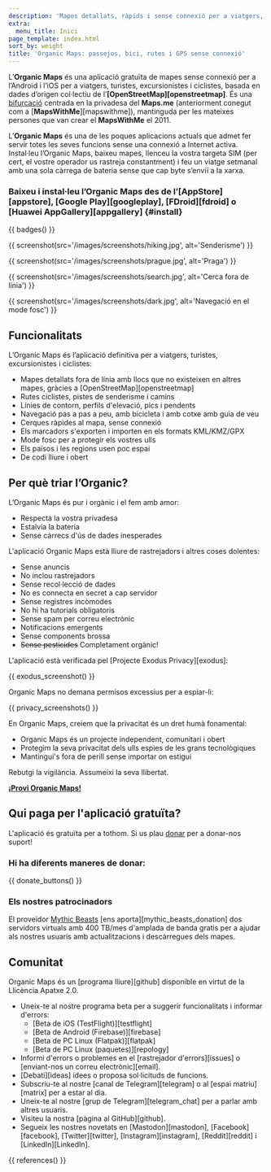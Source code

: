 ```yaml
---
description: 'Mapes detallats, ràpids i sense connexió per a viatgers, turistes, conductors, excursionistes i ciclistes creats pels fundadors de l’aplicació MapsWithMe (Maps.Me).'
extra:
  menu_title: Inici
page_template: index.html
sort_by: weight
title: 'Organic Maps: passejos, bici, rutes i GPS sense connexió'
---
```


L’**Organic Maps** és una aplicació gratuïta de mapes sense connexió per a l’Android i l’iOS per a viatgers, turistes, excursionistes i ciclistes, basada en dades d’origen col·lectiu de l’**[OpenStreetMap][openstreetmap]**. És una [bifurcació][fork] centrada en la privadesa del **Maps.me** (anteriorment conegut com a [**MapsWithMe**][mapswithme]), mantinguda per les mateixes persones que van crear el **MapsWithMe** el 2011.

L’**Organic Maps** és una de les poques aplicacions actuals que admet fer servir totes les seves funcions sense una connexió a Internet activa. Instal·leu l’Organic Maps, baixeu mapes, llenceu la vostra targeta SIM (per cert, el vostre operador us rastreja constantment) i feu un viatge setmanal amb una sola càrrega de bateria sense que cap byte s’enviï a la xarxa.

### Baixeu i instal·leu l’Organic Maps des de l’[AppStore][appstore], [Google Play][googleplay], [FDroid][fdroid] o [Huawei AppGallery][appgallery] {#install}

{{ badges() }}

{{ screenshot(src='/images/screenshots/hiking.jpg', alt='Senderisme') }}

{{ screenshot(src='/images/screenshots/prague.jpg', alt='Praga') }}

{{ screenshot(src='/images/screenshots/search.jpg', alt='Cerca fora de
línia') }}

{{ screenshot(src='/images/screenshots/dark.jpg', alt='Navegació en el mode
fosc') }}

## Funcionalitats

L’Organic Maps és l’aplicació definitiva per a viatgers, turistes,
excursionistes i ciclistes:

- Mapes detallats fora de línia amb llocs que no existeixen en altres mapes,
  gràcies a [OpenStreetMap][openstreetmap]
- Rutes ciclistes, pistes de senderisme i camins
- Línies de contorn, perfils d'elevació, pics i pendents
- Navegació pas a pas a peu, amb bicicleta i amb cotxe amb guia de veu
- Cerques ràpides al mapa, sense connexió
- Els marcadors s'exporten i importen en els formats KML/KMZ/GPX
- Mode fosc per a protegir els vostres ulls
- Els països i les regions usen poc espai
- De codi lliure i obert

## Per què triar l’Organic?

L’Organic Maps és pur i orgànic i el fem amb amor:

- Respecta la vostra privadesa
- Estalvia la bateria
- Sense càrrecs d'ús de dades inesperades

L'aplicació Organic Maps està lliure de rastrejadors i altres coses
dolentes:

- Sense anuncis
- No inclou rastrejadors
- Sense recol·lecció de dades
- No es connecta en secret a cap servidor
- Sense registres incòmodes
- No hi ha tutorials obligatoris
- Sense spam per correu electrònic
- Notificacions emergents
- Sense components brossa
- ~~Sense pesticides~~ Completament orgànic!

L'aplicació està verificada pel [Projecte Exodus Privacy][exodus]:

{{ exodus_screenshot() }}

Organic Maps no demana permisos excessius per a espiar-li:

{{ privacy_screenshots() }}

En Organic Maps, creiem que la privacitat és un dret humà fonamental:

- Organic Maps és un projecte independent, comunitari i obert
- Protegim la seva privacitat dels ulls espies de les grans tecnològiques
- Mantingui's fora de perill sense importar on estigui

Rebutgi la vigilància. Assumeixi la seva llibertat.

**[¡Provi Organic Maps!](#install)**

## Qui paga per l'aplicació gratuïta?

L'aplicació és gratuïta per a tothom. Si us plau
[donar](@/donate/index.ca.md) per a donar-nos suport!

### Hi ha diferents maneres de donar:

{{ donate_buttons() }}

### Els nostres patrocinadors

El proveïdor [Mythic Beasts](https://www.mythic-beasts.com/) [ens
aporta][mythic_beasts_donation] dos servidors virtuals amb 400 TB/mes
d'amplada de banda gratis per a ajudar als nostres usuaris amb
actualitzacions i descàrregues dels mapes.

## Comunitat

Organic Maps és un [programa lliure][github] disponible en virtut de la
Llicència Apatxe 2.0.

- Uneix-te al nostre programa beta per a suggerir funcionalitats i informar
  d'errors:
  * [Beta de iOS (TestFlight)][testflight]
  * [Beta de Android (Firebase)][firebase]
  * [Beta de PC Linux (Flatpak)][flatpak]
  * [Beta de PC Linux (paquetes)][repology]
- Informi d'errors o problemes en el [rastrejador d'errors][issues] o
  [enviant-nos un correu electrònic][email].
- [Debati][ideas] idees o proposa sol·licituds de funcions.
- Subscriu-te al nostre [canal de Telegram][telegram] o al [espai
  matriu][matrix] per a estar al dia.
- Uneix-te al nostre [grup de Telegram][telegram_chat] per a parlar amb
  altres usuaris.
- Visiteu la nostra [pàgina al GitHub][github].
- Segueix les nostres novetats en [Mastodon][mastodon],
  [Facebook][facebook], [Twitter][twitter], [Instagram][instagram],
  [Reddit][reddit] i [LinkedIn][LinkedIn].

[fork]: https://ca.wikipedia.org/wiki/Forquilla_(desenvolupament_de_software)

{{ references() }}
